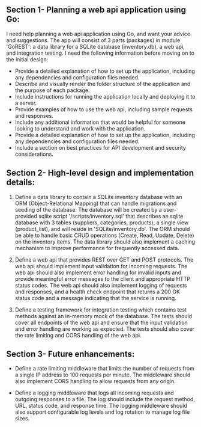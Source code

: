 ## Section 1- Planning a web api application using Go:

I need help planning a web api application using Go, and want your advice and suggestions. The app will consist of 3 parts (packages) in module 'GoREST': a data library for a SQLite database (inventory.db), a web api, and integration testing. I need the following information before moving on to the initial design:
- Provide a detailed explanation of how to set up the application, including any dependencies and configuration files needed. 
- Describe and visually render the folder structure of the application and the purpose of each package.
- Include instructions for running the application locally and deploying it to a server. 
- Provide examples of how to use the web api, including sample requests and responses. 
- Include any additional information that would be helpful for someone looking to understand and work with the application.
- Provide a detailed explanation of how to set up the application, including any dependencies and configuration files needed.
- Include a section on best practices for API development and security considerations.


## Section 2- High-level design and implementation details:

1. Define a data library to contain a SQLite inventory database with an ORM (Object-Relational Mapping) that can handle migrations and seeding of the database. The database will be created by a user-provided sqlite script '/scripts/inventory.sql' that describes an sqlite database with 3 tables (suppliers, categories, products), a single view (product_list), and will reside in 'SQLite/inventory.db'. The ORM should be able to handle basic CRUD operations (Create, Read, Update, Delete) on the inventory items. The data library should also implement a caching mechanism to improve performance for frequently accessed data.

2. Define a web api that provides REST over GET and POST protocols. The web api should implement input validation for incoming requests. The web api should also implement error handling for invalid inputs and provide meaningful error messages to the client and appropriate HTTP status codes. The web api should also implement logging of requests and responses, and a health check endpoint that returns a 200 OK status code and a message indicating that the service is running.

3. Define a testing framework for integration testing which contains test methods against an in-memory mock of the database. The tests should cover all endpoints of the web api and ensure that the input validation and error handling are working as expected. The tests should also cover the rate limiting and CORS handling of the web api.

## Section 3- Future enhancements:

- Define a rate limiting middleware that limits the number of requests from a single IP address to 100 requests per minute. The middleware should also implement CORS handling to allow requests from any origin.

- Define a logging middleware that logs all incoming requests and outgoing responses to a file. The log should include the request method, URL, status code, and response time. The logging middleware should also support configurable log levels and log rotation to manage log file sizes.


